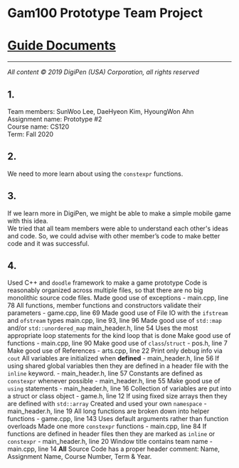 # Gam100 Prototype Team Project

# [Guide Documents](https://docs.google.com/document/d/1ZrbgXWe3XSOz2w029bDwxg3pkAfV0GKvABg_Ka-lSRM/edit?usp=sharing)
---
*All‌ ‌content‌ ‌©‌ ‌2019‌ ‌DigiPen‌ ‌(USA)‌ ‌Corporation,‌ ‌all‌ ‌rights‌ ‌reserved*
## 1.    
Team members: SunWoo Lee, DaeHyeon Kim, HyoungWon Ahn    
Assignment name: Prototype #2    
Course name: CS120    
Term: Fall 2020    
## 2.    
We need to more learn about using the `constexpr` functions.
## 3.   
If we learn more in DigiPen, we might be able to make a simple mobile game with this idea.   
We tried that all team members were able to understand each other's ideas and code. So, we could advise with other member’s code to make better code and it was successful.   
## 4.    
Used C++ and `doodle` framework to make a game prototype
Code is reasonably organized across multiple files, so that there are no big monolithic source code files.
Made good use of exceptions - main.cpp, line 78
All functions, member functions and constructors validate their parameters - game.cpp, line 69
Made good use of File IO with the `ifstream` and `ofstream` types main.cpp, line 93, line 96
Made good use of `std::map` and/or `std::unordered_map` main_header.h, line 54
Uses the most appropriate loop statements for the kind loop that is done
Make good use of functions - main.cpp, line 90
Make good use of `class`/`struct` - pos.h, line 7
Make good use of References - arts.cpp, line 22
Print only debug info via `cout`
All variables are initialized when **defined** - main_header.h, line 56
If using shared global variables then they are defined in a header file with the `inline` keyword. - main_header.h, line 57
Constants are defined as `constexpr` whenever possible - main_header.h, line 55
Make good use of `using` statements - main_header.h, line 16
Collection of variables are put into a struct or class object - game.h, line 12
If using fixed size arrays then they are defined with `std::array` 
Created and used your own `namespace` -main_header.h, line 19
All long functions are broken down into helper functions - game.cpp, line 143
Uses default arguments rather than function overloads
Made one more `constexpr` functions - main.cpp, line 84
If functions are defined in header files then they are marked as `inline` or `constexpr` - main_header.h, line 20
Window title contains team name - main.cpp, line 14
**All** Source Code has a proper header comment: Name, Assignment Name, Course Number, Term & Year.
